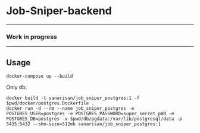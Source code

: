 # Job-Sniper-backend

---

### Work in progress

---

## Usage <a name = "usage"></a>

```
docker-compose up --build
```

Only db:

```
docker build -t sanarisan/job_sniper_postgres:1 -f $pwd/docker/postgres.Dockerfile .
docker run -d --rm --name job_sniper_postgres -e POSTGRES_USER=postgres -e POSTGRES_PASSWORD=super_secret_pWd -e POSTGRES_DB=postgres -v $pwd/db/pgdata:/var/lib/postgresql/data -p 5435:5432 --shm-size=512mb sanarisan/job_sniper_postgres:1
```